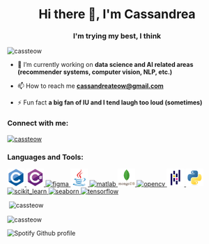 <h1 align="center">Hi there 👋, I'm Cassandrea</h1>
<h3 align="center">I'm trying my best, I think</h3>

<p align="left"> <img src="https://komarev.com/ghpvc/?username=cassteow&label=Profile%20views&color=0e75b6&style=flat" alt="cassteow" /> </p>

- 🔭 I’m currently working on **data science and AI related areas (recommender systems, computer vision, NLP, etc.)**

- 📫 How to reach me **cassandreateow@gmail.com**

- ⚡ Fun fact **a big fan of IU and I tend laugh too loud (sometimes)**

<h3 align="left">Connect with me:</h3>
<p align="left">
<a href="https://linkedin.com/in/cassteow" target="blank"><img align="center" src="https://raw.githubusercontent.com/rahuldkjain/github-profile-readme-generator/master/src/images/icons/Social/linked-in-alt.svg" alt="cassteow" height="30" width="40" /></a>
</p>

<h3 align="left">Languages and Tools:</h3>
<p align="left"> <a href="https://www.cprogramming.com/" target="_blank" rel="noreferrer"> <img src="https://raw.githubusercontent.com/devicons/devicon/master/icons/c/c-original.svg" alt="c" width="40" height="40"/> </a> <a href="https://www.w3schools.com/cs/" target="_blank" rel="noreferrer"> <img src="https://raw.githubusercontent.com/devicons/devicon/master/icons/csharp/csharp-original.svg" alt="csharp" width="40" height="40"/> </a> <a href="https://www.figma.com/" target="_blank" rel="noreferrer"> <img src="https://www.vectorlogo.zone/logos/figma/figma-icon.svg" alt="figma" width="40" height="40"/> </a> <a href="https://www.java.com" target="_blank" rel="noreferrer"> <img src="https://raw.githubusercontent.com/devicons/devicon/master/icons/java/java-original.svg" alt="java" width="40" height="40"/> </a> <a href="https://www.mathworks.com/" target="_blank" rel="noreferrer"> <img src="https://upload.wikimedia.org/wikipedia/commons/2/21/Matlab_Logo.png" alt="matlab" width="40" height="40"/> </a> <a href="https://www.mongodb.com/" target="_blank" rel="noreferrer"> <img src="https://raw.githubusercontent.com/devicons/devicon/master/icons/mongodb/mongodb-original-wordmark.svg" alt="mongodb" width="40" height="40"/> </a> <a href="https://opencv.org/" target="_blank" rel="noreferrer"> <img src="https://www.vectorlogo.zone/logos/opencv/opencv-icon.svg" alt="opencv" width="40" height="40"/> </a> <a href="https://pandas.pydata.org/" target="_blank" rel="noreferrer"> <img src="https://raw.githubusercontent.com/devicons/devicon/2ae2a900d2f041da66e950e4d48052658d850630/icons/pandas/pandas-original.svg" alt="pandas" width="40" height="40"/> </a> <a href="https://www.python.org" target="_blank" rel="noreferrer"> <img src="https://raw.githubusercontent.com/devicons/devicon/master/icons/python/python-original.svg" alt="python" width="40" height="40"/> </a> <a href="https://scikit-learn.org/" target="_blank" rel="noreferrer"> <img src="https://upload.wikimedia.org/wikipedia/commons/0/05/Scikit_learn_logo_small.svg" alt="scikit_learn" width="40" height="40"/> </a> <a href="https://seaborn.pydata.org/" target="_blank" rel="noreferrer"> <img src="https://seaborn.pydata.org/_images/logo-mark-lightbg.svg" alt="seaborn" width="40" height="40"/> </a> <a href="https://www.tensorflow.org" target="_blank" rel="noreferrer"> <img src="https://www.vectorlogo.zone/logos/tensorflow/tensorflow-icon.svg" alt="tensorflow" width="40" height="40"/> </a> </p>

<p>&nbsp;<img align="center" src="https://github-readme-stats.vercel.app/api?username=cassteow&show_icons=true&locale=en" alt="cassteow" /></p>

<p><img align="center" src="https://github-readme-streak-stats.herokuapp.com/?user=cassteow&" alt="cassteow" /></p>

<!--Spotify Profile-->
<a href="https://spotify-github-profile.vercel.app/api/view?uid=223s5x652dxncw52c565m2d2i&redirect=true" target="_blank"><img src="https://spotify-github-profile.vercel.app/api/view?uid=223s5x652dxncw52c565m2d2i&cover_image=true&theme=natemoo-re&show_offline=false&background_color=121212&interchange=true&bar_color=8080ff&bar_color_cover=false" alt="Spotify Github profile" align="left"></a>
